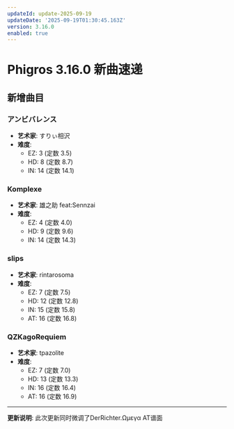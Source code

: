 ```yaml
---
updateId: update-2025-09-19
updateDate: '2025-09-19T01:30:45.163Z'
version: 3.16.0
enabled: true
---
```


# Phigros 3.16.0 新曲速递

## 新增曲目

### アンビバレンス

- **艺术家**: すりぃ相沢
- **难度**:
  - EZ: 3 (定数 3.5)
  - HD: 8 (定数 8.7)
  - IN: 14 (定数 14.1)

### Komplexe

- **艺术家**: 雄之助 feat:Sennzai
- **难度**:
  - EZ: 4 (定数 4.0)
  - HD: 9 (定数 9.6)
  - IN: 14 (定数 14.3)

### slips

- **艺术家**: rintarosoma
- **难度**:
  - EZ: 7 (定数 7.5)
  - HD: 12 (定数 12.8)
  - IN: 15 (定数 15.8)
  - AT: 16 (定数 16.8)

### QZKagoRequiem

- **艺术家**: tpazolite
- **难度**:
  - EZ: 7 (定数 7.0)
  - HD: 13 (定数 13.3)
  - IN: 16 (定数 16.4)
  - AT: 16 (定数 16.9)

---

**更新说明**: 此次更新同时微调了DerRichter.Ωμεγα AT谱面
